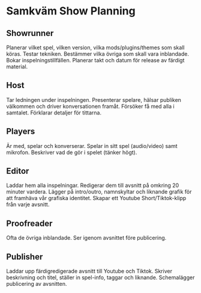 # Samkväm Show Planning 

## Showrunner 
Planerar vilket spel, vilken version, vilka mods/plugins/themes som skall köras. Testar tekniken. Bestämmer vilka övriga som skall vara inblandade. Bokar inspelningstillfällen. Planerar takt och datum för release av färdigt material. 

## Host 
Tar ledningen under inspelningen. Presenterar spelare, hälsar publiken välkommen och driver konversationen framåt. Försöker få med alla i samtalet. Förklarar detaljer för tittarna. 

## Players 
Är med, spelar och konverserar. Spelar in sitt spel (audio/video) samt mikrofon. Beskriver vad de gör i spelet (tänker högt). 

## Editor 
Laddar hem alla inspelningar. Redigerar dem till avsnitt på omkring 20 minuter vardera. Lägger på intro/outro, namnskyltar och liknande grafik för att framhäva vår grafiska identitet. Skapar ett Youtube Short/Tiktok-klipp från varje avsnitt. 

## Proofreader
Ofta de övriga inblandade. Ser igenom avsnittet före publicering. 

## Publisher 
Laddar upp färdigredigerade avsnitt till Youtube och Tiktok. Skriver beskrivning och titel, ställer in spel-info, taggar och liknande. Schemalägger publicering av avsnitten. 
